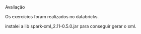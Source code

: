 Avaliação

Os exercícios foram realizados no databricks.

instalei a lib spark-xml_2.11-0.5.0.jar para conseguir gerar o xml.
